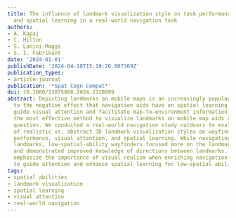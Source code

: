 ```yaml
---
title: The influence of landmark visualization style on task performance, visual attention,
  and spatial learning in a real-world navigation task
authors:
- A. Kapaj
- C. Hilton
- S. Lanini-Maggi
- S. I. Fabrikant
date: '2024-01-01'
publishDate: '2024-04-18T15:19:26.807369Z'
publication_types:
- article-journal
publication: '*Spat Cogn Comput*'
doi: 10.1080/13875868.2024.2328099
abstract: Depicting landmarks on mobile maps is an increasingly popular countermeasure
  to the negative effect that navigation aids have on spatial learning – landmarks
  guide visual attention and facilitate map-to-environment information matching. However,
  the most effective method to visualize landmarks on mobile map aids remains an open
  question. We conducted a real-world navigation study outdoors to evaluate the influence
  of realistic vs. abstract 3D landmark visualization styles on wayfinders’ navigation
  performance, visual attention, and spatial learning. While navigating with realistic
  landmarks, low-spatial-ability wayfinders focused more on the landmarks in the environment
  and demonstrated improved knowledge of directions between landmarks. Our findings
  emphasize the importance of visual realism when enriching navigation aids with landmarks
  to guide attention and enhance spatial learning for low-spatial-ability wayfinders.
tags:
- spatial abilities
- landmark visualization
- spatial learning
- visual attention
- real-world navigation
---
```

